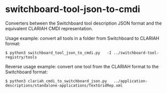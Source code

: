 # switchboard-tool-json-to-cmdi

Converters between the Switchboard tool description JSON format and the equivalent CLARIAH CMDI representation.

Usage example: convert all tools in a folder from Switchboard to CLARIAH format:

```
$ python3 switchboard_tool_json_to_cmdi.py   -I ../switchboard-tool-registry/tools
```

Reverse usage example: convert one tool from the CLARIAH format to the Switchboard format:

```
$ python3 clariah_cmdi_to_switchboard_json.py   ../application-descriptions/standalone-applications/TextGridRep.xml
```
